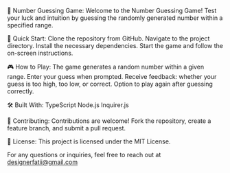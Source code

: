 🎯 Number Guessing Game:
Welcome to the Number Guessing Game! Test your luck and intuition by guessing the randomly generated number within a specified range.

🚀 Quick Start:
Clone the repository from GitHub.
Navigate to the project directory.
Install the necessary dependencies.
Start the game and follow the on-screen instructions.

🎮 How to Play:
The game generates a random number within a given range.
Enter your guess when prompted.
Receive feedback: whether your guess is too high, too low, or correct.
Option to play again after guessing correctly.

🛠️ Built With:
TypeScript
Node.js
Inquirer.js

🤝 Contributing:
Contributions are welcome! Fork the repository, create a feature branch, and submit a pull request.

📜 License:
This project is licensed under the MIT License.

For any questions or inquiries, feel free to reach out at designerfatii@gmail.com


